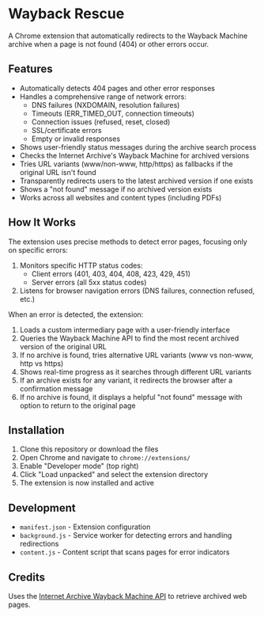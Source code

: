 # Wayback Rescue

A Chrome extension that automatically redirects to the Wayback Machine archive when a page is not found (404) or other errors occur.

## Features

- Automatically detects 404 pages and other error responses
- Handles a comprehensive range of network errors:
  - DNS failures (NXDOMAIN, resolution failures)
  - Timeouts (ERR_TIMED_OUT, connection timeouts)
  - Connection issues (refused, reset, closed)
  - SSL/certificate errors
  - Empty or invalid responses
- Shows user-friendly status messages during the archive search process
- Checks the Internet Archive's Wayback Machine for archived versions
- Tries URL variants (www/non-www, http/https) as fallbacks if the original URL isn't found
- Transparently redirects users to the latest archived version if one exists
- Shows a "not found" message if no archived version exists
- Works across all websites and content types (including PDFs)

## How It Works

The extension uses precise methods to detect error pages, focusing only on specific errors:

1. Monitors specific HTTP status codes:
   - Client errors (401, 403, 404, 408, 423, 429, 451)
   - Server errors (all 5xx status codes)
2. Listens for browser navigation errors (DNS failures, connection refused, etc.)

When an error is detected, the extension:
1. Loads a custom intermediary page with a user-friendly interface
2. Queries the Wayback Machine API to find the most recent archived version of the original URL
3. If no archive is found, tries alternative URL variants (www vs non-www, http vs https)
4. Shows real-time progress as it searches through different URL variants
5. If an archive exists for any variant, it redirects the browser after a confirmation message
6. If no archive is found, it displays a helpful "not found" message with option to return to the original page

## Installation

1. Clone this repository or download the files
2. Open Chrome and navigate to `chrome://extensions/`
3. Enable "Developer mode" (top right)
4. Click "Load unpacked" and select the extension directory
5. The extension is now installed and active

## Development

- `manifest.json` - Extension configuration 
- `background.js` - Service worker for detecting errors and handling redirections
- `content.js` - Content script that scans pages for error indicators

## Credits

Uses the [Internet Archive Wayback Machine API](https://archive.org/help/wayback_api.php) to retrieve archived web pages.